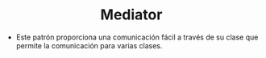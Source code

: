 # <center> Mediator </center>
- Este patrón proporciona una comunicación fácil a través de su clase que permite la comunicación para varias clases.